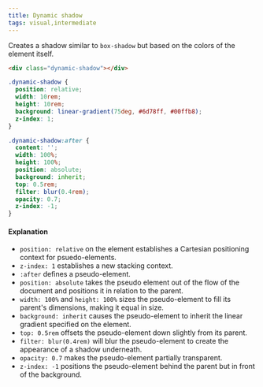 ```yaml
---
title: Dynamic shadow
tags: visual,intermediate
---
```


Creates a shadow similar to `box-shadow` but based on the colors of the element itself.

```html
<div class="dynamic-shadow"></div>
```

```css
.dynamic-shadow {
  position: relative;
  width: 10rem;
  height: 10rem;
  background: linear-gradient(75deg, #6d78ff, #00ffb8);
  z-index: 1;
}

.dynamic-shadow:after {
  content: '';
  width: 100%;
  height: 100%;
  position: absolute;
  background: inherit;
  top: 0.5rem;
  filter: blur(0.4rem);
  opacity: 0.7;
  z-index: -1;
}
```

#### Explanation

- `position: relative` on the element establishes a Cartesian positioning context for psuedo-elements.
- `z-index: 1` establishes a new stacking context.
- `:after` defines a pseudo-element.
- `position: absolute` takes the pseudo element out of the flow of the document and positions it in relation to the parent.
- `width: 100%` and `height: 100%` sizes the pseudo-element to fill its parent's dimensions, making it equal in size.
- `background: inherit` causes the pseudo-element to inherit the linear gradient specified on the element.
- `top: 0.5rem` offsets the pseudo-element down slightly from its parent.
- `filter: blur(0.4rem)` will blur the pseudo-element to create the appearance of a shadow underneath.
- `opacity: 0.7` makes the pseudo-element partially transparent.
- `z-index: -1` positions the pseudo-element behind the parent but in front of the background.
